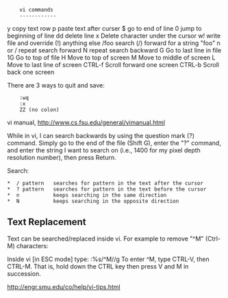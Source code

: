 
        vi commands
        ------------

y       copy text row 
p       paste text after curser
$       go to end of line
0       jump to beginning of line
dd      delete line
x       Delete character under the cursor
w!      write file and override (!) anything else
/foo    search (/) forward for a string "foo"
n or /  repeat search forward
N       repeat search backward
G       Go to last line in file
1G	Go to top of file
H       Move to top of screen
M       Move to middle of screen
L       Move to last line of screen
CTRL-f  Scroll forward one screen
CTRL-b  Scroll back one screen

There are 3 ways to quit and save:

        :wq
        :x
        ZZ (no colon)


vi manual, http://www.cs.fsu.edu/general/vimanual.html

While in vi, I can search backwards by using the question mark (?)
command. Simply go to the end of the file (Shift G), enter the "?"
command, and enter the string I want to search on (i.e., 1400 for my
pixel depth resolution number), then press Return.


Search:

    *  / pattern   searches for pattern in the text after the cursor
    *  ? pattern   searches for pattern in the text before the cursor
    *  n           keeps searching in the same direction
    *  N           keeps searching in the opposite direction


Text Replacement
----------------
Text can be searched/replaced inside vi. For example to remove "^M" (Ctrl-M) characters:

Inside vi [in ESC mode] type: :%s/^M//g
To enter ^M, type CTRL-V, then CTRL-M. That is, hold down the CTRL key then press V and M in succession.


http://engr.smu.edu/co/help/vi-tips.html
